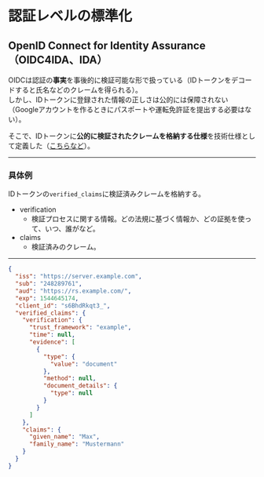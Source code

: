 # 認証レベルの標準化

## OpenID Connect for Identity Assurance（OIDC4IDA、IDA）

OIDCは認証の**事実**を事後的に検証可能な形で扱っている（IDトークンをデコードすると氏名などのクレームを得られる）。\
しかし、IDトークンに登録された情報の正しさは公的には保障されない（Googleアカウントを作るときにパスポートや運転免許証を提出する必要はない）。

そこで、IDトークンに**公的に検証されたクレームを格納する仕様**を技術仕様として定義した（[こちらなど](https://openid.net/specs/openid-connect-4-identity-assurance-1_0-final.html)）。

---

### 具体例

IDトークンの`verified_claims`に検証済みクレームを格納する。

- verification
  - 検証プロセスに関する情報。どの法規に基づく情報か、どの証拠を使って、いつ、誰がなど。
- claims
  - 検証済みのクレーム。

---

```json
{
  "iss": "https://server.example.com",
  "sub": "248289761",
  "aud": "https://rs.example.com/",
  "exp": 1544645174,
  "client_id": "s6BhdRkqt3_",
  "verified_claims": {
    "verification": {
      "trust_framework": "example",
      "time": null,
      "evidence": [
        {
          "type": {
            "value": "document"
          },
          "method": null,
          "document_details": {
            "type": null
          }
        }
      ]
    },
    "claims": {
      "given_name": "Max",
      "family_name": "Mustermann"
    }
  }
}
```
